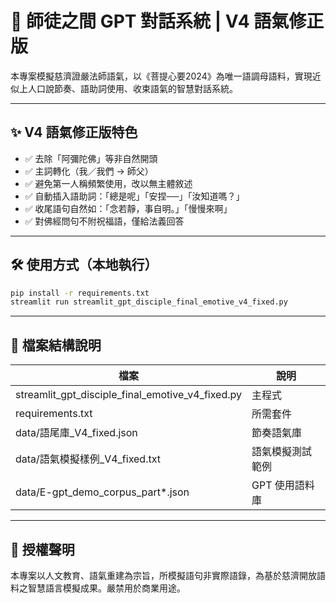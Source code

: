 # 🧘‍ 師徒之間 GPT 對話系統 | V4 語氣修正版

本專案模擬慈濟證嚴法師語氣，以《菩提心要2024》為唯一語調母語料，實現近似上人口說節奏、語助詞使用、收束語氣的智慧對話系統。

---

## ✨ V4 語氣修正版特色

- ✅ 去除「阿彌陀佛」等非自然開頭
- ✅ 主詞轉化（我／我們 → 師父）
- ✅ 避免第一人稱頻繁使用，改以無主體敘述
- ✅ 自動插入語助詞：「總是呢」「安捏──」「汝知道嗎？」
- ✅ 收尾語句自然如：「念若靜，事自明。」「慢慢來啊」
- ✅ 對佛經問句不附祝福語，僅給法義回答

---

## 🛠️ 使用方式（本地執行）

```bash
pip install -r requirements.txt
streamlit run streamlit_gpt_disciple_final_emotive_v4_fixed.py
```

---

## 📁 檔案結構說明

| 檔案 | 說明 |
|------|------|
| streamlit_gpt_disciple_final_emotive_v4_fixed.py | 主程式 |
| requirements.txt | 所需套件 |
| data/語尾庫_V4_fixed.json | 節奏語氣庫 |
| data/語氣模擬樣例_V4_fixed.txt | 語氣模擬測試範例 |
| data/E-gpt_demo_corpus_part*.json | GPT 使用語料庫 |

---

## 📜 授權聲明

本專案以人文教育、語氣重建為宗旨，所模擬語句非實際語錄，為基於慈濟開放語料之智慧語言模擬成果。嚴禁用於商業用途。